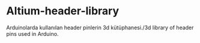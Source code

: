 # Altium-header-library
Arduinolarda kullanılan header pinlerin 3d kütüphanesi./3d library of header pins used in Arduino.
